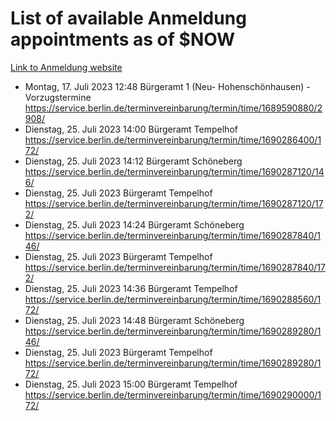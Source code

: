 # List of available Anmeldung appointments as of $NOW
[Link to Anmeldung website](https://service.berlin.de/terminvereinbarung/termin/tag.php?termin=1&anliegen[]=120686&dienstleisterlist=122210,122217,327316,122219,327312,122227,327314,122231,327346,122243,327348,122254,122252,329742,122260,329745,122262,329748,122271,327278,122273,327274,122277,327276,330436,122280,327294,122282,327290,122284,327292,122291,327270,122285,327266,122286,327264,122296,327268,150230,329760,122297,327286,122294,327284,122312,329763,122314,329775,122304,327330,122311,327334,122309,327332,317869,122281,327352,122279,329772,122283,122276,327324,122274,327326,122267,329766,122246,327318,122251,327320,122257,327322,122208,327298,122226,327300&herkunft=http%3A%2F%2Fservice.berlin.de%2Fdienstleistung%2F120686%2F)
- Montag, 17. Juli 2023 12:48 Bürgeramt 1 (Neu- Hohenschönhausen) - Vorzugstermine https://service.berlin.de/terminvereinbarung/termin/time/1689590880/2908/
- Dienstag, 25. Juli 2023 14:00 Bürgeramt Tempelhof https://service.berlin.de/terminvereinbarung/termin/time/1690286400/172/
- Dienstag, 25. Juli 2023 14:12 Bürgeramt Schöneberg https://service.berlin.de/terminvereinbarung/termin/time/1690287120/146/
- Dienstag, 25. Juli 2023  Bürgeramt Tempelhof https://service.berlin.de/terminvereinbarung/termin/time/1690287120/172/
- Dienstag, 25. Juli 2023 14:24 Bürgeramt Schöneberg https://service.berlin.de/terminvereinbarung/termin/time/1690287840/146/
- Dienstag, 25. Juli 2023  Bürgeramt Tempelhof https://service.berlin.de/terminvereinbarung/termin/time/1690287840/172/
- Dienstag, 25. Juli 2023 14:36 Bürgeramt Tempelhof https://service.berlin.de/terminvereinbarung/termin/time/1690288560/172/
- Dienstag, 25. Juli 2023 14:48 Bürgeramt Schöneberg https://service.berlin.de/terminvereinbarung/termin/time/1690289280/146/
- Dienstag, 25. Juli 2023  Bürgeramt Tempelhof https://service.berlin.de/terminvereinbarung/termin/time/1690289280/172/
- Dienstag, 25. Juli 2023 15:00 Bürgeramt Tempelhof https://service.berlin.de/terminvereinbarung/termin/time/1690290000/172/
